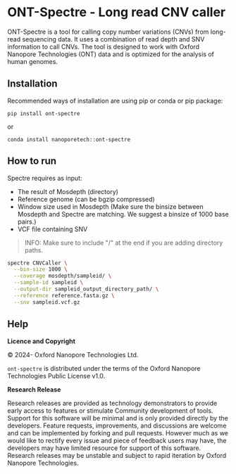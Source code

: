 
# ONT-Spectre - Long read CNV caller

ONT-Spectre is a tool for calling copy number variations (CNVs) from long-read sequencing data. It uses a combination of read depth and SNV information to call CNVs. The tool is designed to work with Oxford Nanopore Technologies (ONT) data and is optimized for the analysis of human genomes.

## Installation
Recommended ways of installation are using pip or conda or pip package:

```
pip install ont-spectre

```

or

```
conda install nanoporetech::ont-spectre
```

## How to run

Spectre requires as input:
- The result of Mosdepth (directory)
- Reference genome (can be bgzip compressed)
- Window size used in Mosdepth (Make sure the binsize between Mosdepth and Spectre are matching. We suggest a binsize of 1000 base pairs.)
- VCF file containing SNV

> INFO: Make sure to include "/" at the end if you are adding directory paths.


```bash
spectre CNVCaller \
  --bin-size 1000 \
  --coverage mosdepth/sampleid/ \
  --sample-id sampleid \
  --output-dir sampleid_output_directory_path/ \
  --reference reference.fasta.gz \
  --snv sampleid.vcf.gz
```

## Help

**Licence and Copyright**

© 2024- Oxford Nanopore Technologies Ltd.

`ont-spectre` is distributed under the terms of the Oxford Nanopore Technologies Public License v1.0.

**Research Release**

Research releases are provided as technology demonstrators to provide early
access to features or stimulate Community development of tools. Support for
this software will be minimal and is only provided directly by the developers.
Feature requests, improvements, and discussions are welcome and can be
implemented by forking and pull requests. However much as we would
like to rectify every issue and piece of feedback users may have, the
developers may have limited resource for support of this software. Research
releases may be unstable and subject to rapid iteration by Oxford Nanopore
Technologies.
